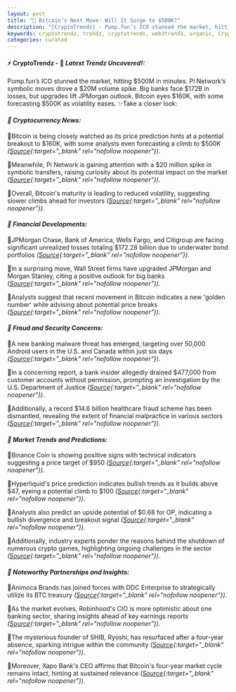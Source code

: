 ```yaml
---
layout: post
title: "🌌 Bitcoin’s Next Move: Will It Surge to $500K?"
description: "[CryptoTrendz] - Pump.fun’s ICO stunned the market, hitting $500M in minutes. Pi Network’s symbolic moves drove a $20M volume spike. Big banks face $172B in losses, but upgrades lift JPMorgan outlook. Bitcoin eyes $160K, with some forecasting $500K as volatility eases."
keywords: cryptotrendz, trendz, cryptotrends, web3trends, organic, Crypto, BTC, JPMorgan, Network, Bitcoin, Trading, Analyst, Banking, market, CEO, Bank
categories: curated
---
```


#### ⚡ CryptoTrendz - 📌 *Latest Trendz Uncovered!:*

Pump.fun’s ICO stunned the market, hitting $500M in minutes. Pi Network’s symbolic moves drove a $20M volume spike. Big banks face $172B in losses, but upgrades lift JPMorgan outlook. Bitcoin eyes $160K, with some forecasting $500K as volatility eases. ✨Take a closer look:


#### *🔖  Cryptocurrency News:*  

🔹Bitcoin is being closely watched as its price prediction hints at a potential breakout to $160K, with some analysts even forecasting a climb to $500K *([Source](https://s.avyag.com/hdz4){:target="_blank" rel="nofollow noopener"})*.  

🔹Meanwhile, Pi Network is gaining attention with a $20 million spike in symbolic transfers, raising curiosity about its potential impact on the market *([Source](https://s.avyag.com/oepo){:target="_blank" rel="nofollow noopener"})*.  

🔹Overall, Bitcoin's maturity is leading to reduced volatility, suggesting slower climbs ahead for investors *([Source](https://s.avyag.com/don0){:target="_blank" rel="nofollow noopener"})*.  

#### *🔖  Financial Developments:*  

🔹JPMorgan Chase, Bank of America, Wells Fargo, and Citigroup are facing significant unrealized losses totaling $172.28 billion due to underwater bond portfolios *([Source](https://s.avyag.com/bgj5){:target="_blank" rel="nofollow noopener"})*.  

🔹In a surprising move, Wall Street firms have upgraded JPMorgan and Morgan Stanley, citing a positive outlook for big banks *([Source](https://s.avyag.com/sq3b){:target="_blank" rel="nofollow noopener"})*.  

🔹Analysts suggest that recent movement in Bitcoin indicates a new 'golden number' while advising about potential price breaks *([Source](https://s.avyag.com/jw7w){:target="_blank" rel="nofollow noopener"})*.  

#### *🔖  Fraud and Security Concerns:*  

🔹A new banking malware threat has emerged, targeting over 50,000 Android users in the U.S. and Canada within just six days *([Source](https://s.avyag.com/ge02){:target="_blank" rel="nofollow noopener"})*.  

🔹In a concerning report, a bank insider allegedly drained $477,000 from customer accounts without permission, prompting an investigation by the U.S. Department of Justice *([Source](https://s.avyag.com/g8cc){:target="_blank" rel="nofollow noopener"})*.  

🔹Additionally, a record $14.6 billion healthcare fraud scheme has been dismantled, revealing the extent of financial malpractice in various sectors *([Source](https://s.avyag.com/onjw){:target="_blank" rel="nofollow noopener"})*.  

#### *🔖  Market Trends and Predictions:*  

🔹Binance Coin is showing positive signs with technical indicators suggesting a price target of $950 *([Source](https://s.avyag.com/fqn8){:target="_blank" rel="nofollow noopener"})*.  

🔹Hyperliquid's price prediction indicates bullish trends as it builds above $47, eyeing a potential climb to $100 *([Source](https://s.avyag.com/ghzf){:target="_blank" rel="nofollow noopener"})*.  

🔹Analysts also predict an upside potential of $0.68 for OP, indicating a bullish divergence and breakout signal *([Source](https://s.avyag.com/vjy9){:target="_blank" rel="nofollow noopener"})*.  

🔹Additionally, industry experts ponder the reasons behind the shutdown of numerous crypto games, highlighting ongoing challenges in the sector *([Source](https://s.avyag.com/udcg){:target="_blank" rel="nofollow noopener"})*.  

#### *🔖  Noteworthy Partnerships and Insights:*  

🔹Animoca Brands has joined forces with DDC Enterprise to strategically utilize its BTC treasury *([Source](https://s.avyag.com/uovc){:target="_blank" rel="nofollow noopener"})*.  

🔹As the market evolves, Robinhood's CIO is more optimistic about one banking sector, sharing insights ahead of key earnings reports *([Source](https://s.avyag.com/pdp1){:target="_blank" rel="nofollow noopener"})*.  

🔹The mysterious founder of SHIB, Ryoshi, has resurfaced after a four-year absence, sparking intrigue within the community *([Source](https://s.avyag.com/ease){:target="_blank" rel="nofollow noopener"})*.  

🔹Moreover, Xapo Bank's CEO affirms that Bitcoin's four-year market cycle remains intact, hinting at sustained relevance *([Source](https://s.avyag.com/ripf){:target="_blank" rel="nofollow noopener"})*.
